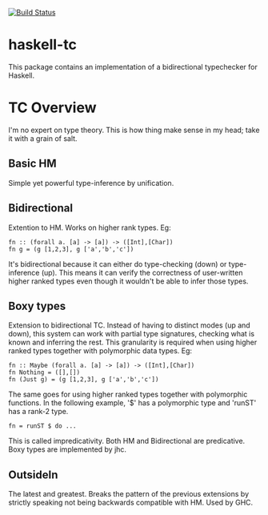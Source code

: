 [![Build Status](https://travis-ci.org/haskell-suite/haskell-tc.svg?branch=master)](https://travis-ci.org/haskell-suite/haskell-tc)

haskell-tc
==========

This package contains an implementation of a bidirectional typechecker for Haskell.

TC Overview
===========

I'm no expert on type theory. This is how thing make sense in my head; take it with a grain of salt.

Basic HM
--------

Simple yet powerful type-inference by unification.

Bidirectional
-------------

Extention to HM. Works on higher rank types. Eg:

    fn :: (forall a. [a] -> [a]) -> ([Int],[Char])
    fn g = (g [1,2,3], g ['a','b','c'])

It's bidirectional because it can either do type-checking (down) or type-inference (up). This means it can verify the correctness of user-written higher ranked types even though it wouldn't be able to infer those types.

Boxy types
----------
Extension to bidirectional TC. Instead of having to distinct modes (up and down), this system can work with partial type signatures, checking what is known and inferring the rest. This granularity is required when using higher ranked types together with polymorphic data types. Eg:

    fn :: Maybe (forall a. [a] -> [a]) -> ([Int],[Char])
    fn Nothing = ([],[])
    fn (Just g) = (g [1,2,3], g ['a','b','c'])

The same goes for using higher ranked types together with polymorphic functions. In the following example, '$' has a polymorphic type and 'runST' has a rank-2 type.

    fn = runST $ do ...

This is called impredicativity. Both HM and Bidirectional are predicative. Boxy types are implemented by jhc.

OutsideIn
---------

The latest and greatest. Breaks the pattern of the previous extensions by strictly speaking not being backwards compatible with HM. Used by GHC.
